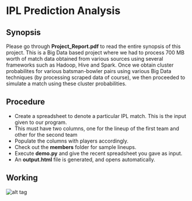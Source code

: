 # IPL Prediction Analysis #

## Synopsis ##

Please go through **Project_Report.pdf** to read the entire synopsis of this project.
This is a Big Data based project where we had to process 700 MB worth of match data
obtained from various sources using several frameworks such as Hadoop, Hive and Spark.
Once we obtain cluster probabilites for various batsman-bowler pairs using various
Big Data techniques (by processing scraped data of course), we then proceeded to simulate 
a match using these cluster probabilities.

## Procedure ##

* Create a spreadsheet to denote a particular IPL match. This is the input given to our program.
* This must have two columns, one for the lineup of the first team and other for the second team
* Populate the columns with players accordingly.
* Check out the **members** folder for sample lineups.
* Execute **demo.py** and give the recent spreadsheet you gave as input.
* An **output.html** file is generated, and opens automatically.

## Working ##

![alt tag](Image_Demo.gif)
